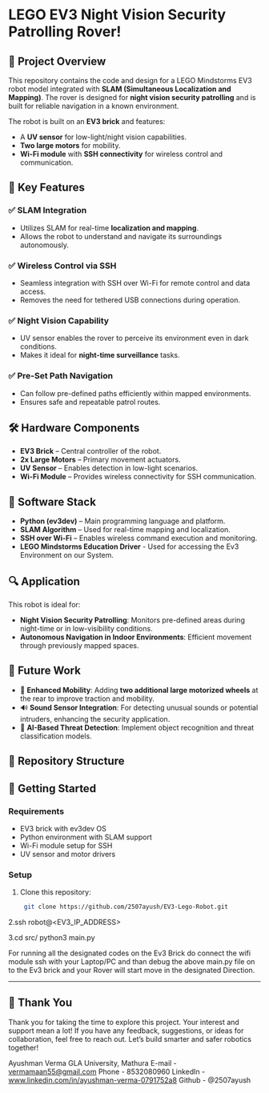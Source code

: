 # LEGO EV3 Night Vision Security Patrolling Rover!

## 🚀 Project Overview

This repository contains the code and design for a LEGO Mindstorms EV3 robot model integrated with **SLAM (Simultaneous Localization and Mapping)**. The rover is designed for **night vision security patrolling** and is built for reliable navigation in a known environment.

The robot is built on an **EV3 brick** and features:
- A **UV sensor** for low-light/night vision capabilities.
- **Two large motors** for mobility.
- **Wi-Fi module** with **SSH connectivity** for wireless control and communication.

## 🧠 Key Features

### ✅ SLAM Integration
- Utilizes SLAM for real-time **localization and mapping**.
- Allows the robot to understand and navigate its surroundings autonomously.

### ✅ Wireless Control via SSH
- Seamless integration with SSH over Wi-Fi for remote control and data access.
- Removes the need for tethered USB connections during operation.

### ✅ Night Vision Capability
- UV sensor enables the rover to perceive its environment even in dark conditions.
- Makes it ideal for **night-time surveillance** tasks.

### ✅ Pre-Set Path Navigation
- Can follow pre-defined paths efficiently within mapped environments.
- Ensures safe and repeatable patrol routes.

## 🛠️ Hardware Components

- **EV3 Brick** – Central controller of the robot.
- **2x Large Motors** – Primary movement actuators.
- **UV Sensor** – Enables detection in low-light scenarios.
- **Wi-Fi Module** – Provides wireless connectivity for SSH communication.

## 🧾 Software Stack

- **Python (ev3dev)** – Main programming language and platform.
- **SLAM Algorithm** – Used for real-time mapping and localization.
- **SSH over Wi-Fi** – Enables wireless command execution and monitoring.
- **LEGO Mindstorms Education Driver** - Used for accessing the Ev3 Environment on our System.

## 🔍 Application

This robot is ideal for:
- **Night Vision Security Patrolling**: Monitors pre-defined areas during night-time or in low-visibility conditions.
- **Autonomous Navigation in Indoor Environments**: Efficient movement through previously mapped spaces.

## 🔮 Future Work

- 🛞 **Enhanced Mobility**: Adding **two additional large motorized wheels** at the rear to improve traction and mobility.
- 🔊 **Sound Sensor Integration**: For detecting unusual sounds or potential intruders, enhancing the security application.
- 🧠 **AI-Based Threat Detection**: Implement object recognition and threat classification models.

## 📁 Repository Structure


## 📌 Getting Started

### Requirements
- EV3 brick with ev3dev OS
- Python environment with SLAM support
- Wi-Fi module setup for SSH
- UV sensor and motor drivers

### Setup
1. Clone this repository:
   ```bash
    git clone https://github.com/2507ayush/EV3-Lego-Robot.git

2.ssh robot@<EV3_IP_ADDRESS>

3.cd src/
python3 main.py


For running all the designated codes on the Ev3 Brick do connect the wifi module ssh with your Laptop/PC and than debug the above main.py file on to the Ev3 brick and your Rover will start move in the designated Direction.

---

## 🙏 Thank You

Thank you for taking the time to explore this project. Your interest and support mean a lot! If you have any feedback, suggestions, or ideas for collaboration, feel free to reach out. Let’s build smarter and safer robotics together!

Ayushman Verma 
GLA University, Mathura
E-mail - vermamaan55@gmail.com
Phone - 8532080960
LinkedIn - www.linkedin.com/in/ayushman-verma-0791752a8
Github - @2507ayush

